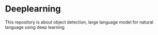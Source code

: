 # Deeplearning
This repository is about object detection, large language model for natural language using deep learning

